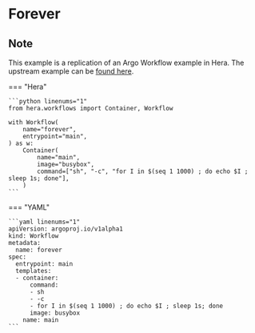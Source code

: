 # Forever

## Note

This example is a replication of an Argo Workflow example in Hera.
The upstream example can be [found here](https://github.com/argoproj/argo-workflows/blob/main/examples/forever.yaml).




=== "Hera"

    ```python linenums="1"
    from hera.workflows import Container, Workflow

    with Workflow(
        name="forever",
        entrypoint="main",
    ) as w:
        Container(
            name="main",
            image="busybox",
            command=["sh", "-c", "for I in $(seq 1 1000) ; do echo $I ; sleep 1s; done"],
        )
    ```

=== "YAML"

    ```yaml linenums="1"
    apiVersion: argoproj.io/v1alpha1
    kind: Workflow
    metadata:
      name: forever
    spec:
      entrypoint: main
      templates:
      - container:
          command:
          - sh
          - -c
          - for I in $(seq 1 1000) ; do echo $I ; sleep 1s; done
          image: busybox
        name: main
    ```

